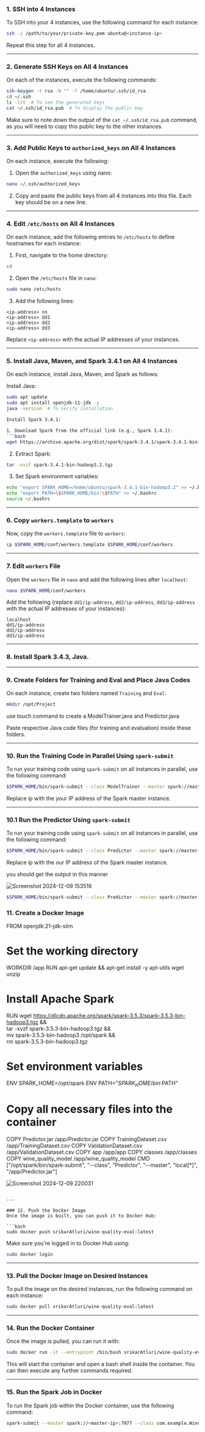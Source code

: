 ### 1. SSH into 4 Instances
To SSH into your 4 instances, use the following command for each instance:

```bash
ssh -i /path/to/your/private-key.pem ubuntu@<instance-ip>
```
Repeat this step for all 4 instances.

---

### 2. Generate SSH Keys on All 4 Instances
On each of the instances, execute the following commands:

```bash
ssh-keygen -t rsa -N "" -f /home/ubuntu/.ssh/id_rsa
cd ~/.ssh
ls -lrt  # To see the generated keys
cat ~/.ssh/id_rsa.pub  # To display the public key
```

Make sure to note down the output of the `cat ~/.ssh/id_rsa.pub` command, as you will need to copy this public key to the other instances.

---

### 3. Add Public Keys to `authorized_keys` on All 4 Instances
On each instance, execute the following:

1. Open the `authorized_keys` using nano:

```bash
nano ~/.ssh/authorized_keys
```

2. Copy and paste the public keys from all 4 instances into this file. Each key should be on a new line.

---

### 4. Edit `/etc/hosts` on All 4 Instances
On each instance, add the following entries to `/etc/hosts` to define hostnames for each instance:

1. First, navigate to the home directory:

```bash
cd
```

2. Open the `/etc/hosts` file in `nano`:

```bash
sudo nano /etc/hosts
```

3. Add the following lines:

```
<ip-address> nn
<ip-address> dd1
<ip-address> dd2
<ip-address> dd3
```

Replace `<ip-address>` with the actual IP addresses of your instances.

---

### 5. Install Java, Maven, and Spark 3.4.1 on All 4 Instances
On each instance, install Java, Maven, and Spark as follows:

Install Java:
```bash
sudo apt update
sudo apt install openjdk-11-jdk -y
java -version  # To verify installation

Install Spark 3.4.1:

1. Download Spark from the official link (e.g., Spark 3.4.1):
```bash
wget https://archive.apache.org/dist/spark/spark-3.4.1/spark-3.4.1-bin-hadoop3.2.tgz
```

2. Extract Spark:
```bash
tar -xvzf spark-3.4.1-bin-hadoop3.2.tgz
```

3. Set Spark environment variables:
```bash
echo "export SPARK_HOME=/home/ubuntu/spark-3.4.1-bin-hadoop3.2" >> ~/.bashrc
echo "export PATH=\$SPARK_HOME/bin:\$PATH" >> ~/.bashrc
source ~/.bashrc
```

---

### 6. Copy `workers.template` to `workers`
Now, copy the `workers.template` file to `workers`:

```bash
cp $SPARK_HOME/conf/workers.template $SPARK_HOME/conf/workers
```

---

### 7. Edit `workers` File
Open the `workers` file in `nano` and add the following lines after `localhost`:

```bash
nano $SPARK_HOME/conf/workers
```

Add the following (replace `dd1/ip-address`, `dd2/ip-address`, `dd3/ip-address` with the actual IP addresses of your instances):

```
localhost
dd1/ip-address
dd2/ip-address
dd3/ip-address
```

---

### 8. Install Spark 3.4.3, Java.

---

### 9. Create Folders for Training and Eval and Place Java Codes
On each instance, create two folders named `Training` and `Eval`:

```bash
mkdir /opt/Project
```
use touch command to create a ModelTrainer.java and Predictor.java

Paste respective Java code files (for training and evaluation) inside these folders.

---


### 10. Run the Training Code in Parallel Using `spark-submit`
To run your training code using `spark-submit` on all instances in parallel, use the following command:

```bash
$SPARK_HOME/bin/spark-submit --class ModelTrainer --master spark://master-ip --deploy-mode client --executor-memory 2G --total-executor-cores 4 /opt/ModelTrainer.jar
```

Replace ip with the your IP address of the Spark master instance.

---
### 10.1 Run the Predictor Using `spark-submit`
To run your training code using `spark-submit` on all instances in parallel, use the following command:

```bash
$SPARK_HOME/bin/spark-submit --class Predictor --master spark://master-ip --deploy-mode client --executor-memory 2G --total-executor-cores 4 /home/ubuntu/Predictor.jar
```

Replace ip with the our IP address of the Spark master instance.

 you should get the output in this manner


 
 ![Screenshot 2024-12-09 153516](https://github.com/user-attachments/assets/63903a1d-78e8-467f-9ab5-2a8afa188b60)




```bash
$SPARK_HOME/bin/spark-submit --class Predictor --master spark://master-ip --deploy-mode client --executor-memory 2G --total-executor-cores 4 /home/ubuntu/Predictor.jar
```

### 11. Create a Docker Image
FROM openjdk:21-jdk-slim
# Set the working directory
WORKDIR /app
RUN apt-get update && apt-get install -y apt-utils wget unzip

# Install Apache Spark
RUN wget https://dlcdn.apache.org/spark/spark-3.5.3/spark-3.5.3-bin-hadoop3.tgz && \
    tar -xvzf spark-3.5.3-bin-hadoop3.tgz && \
    mv spark-3.5.3-bin-hadoop3 /opt/spark && \
    rm spark-3.5.3-bin-hadoop3.tgz

# Set environment variables
ENV SPARK_HOME=/opt/spark
ENV PATH="$SPARK_HOME/bin:$PATH"

# Copy all necessary files into the container
COPY Predictor.jar /app/Predictor.jar
COPY TrainingDataset.csv /app/TrainingDataset.csv
COPY ValidationDataset.csv /app/ValidationDataset.csv
COPY app /app/app
COPY classes /app/classes
COPY wine_quality_model /app/wine_quality_model
CMD ["/opt/spark/bin/spark-submit", "--class", "Predictor", "--master", "local[*]", "/app/Predictor.jar"]







![Screenshot 2024-12-09 220031](https://github.com/user-attachments/assets/81a3eac9-c527-4535-a01a-9354eec361ba)



















```

---

### 12. Push the Docker Image
Once the image is built, you can push it to Docker Hub:

```bash
sudo docker push srikarAtluri/wine-quality-eval:latest
```

Make sure you're logged in to Docker Hub using:

```bash
sudo docker login
```

---

### 13. Pull the Docker Image on Desired Instances
To pull the image on the desired instances, run the following command on each instance:

```bash
sudo docker pull srikarAtluri/wine-quality-eval:latest
```

---

### 14. Run the Docker Container
Once the image is pulled, you can run it with:

```bash
sudo docker run -it --entrypoint /bin/bash srikarAtluri/wine-quality-eval:latest
```

This will start the container and open a bash shell inside the container. You can then execute any further commands required.

---

### 15. Run the Spark Job in Docker
To run the Spark job within the Docker container, use the following command:

```bash
spark-submit --master spark://<master-ip>:7077 --class com.example.WineQualityEval /app/WineQualityEval/target/wine-quality-eval-1.0-SNAPSHOT.jar
```

